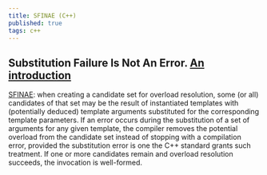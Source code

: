 ```yaml
---
title: SFINAE (C++)
published: true
tags: c++
---
```

## Substitution Failure Is Not An Error. [An introduction](https://jguegant.github.io/blogs/tech/sfinae-introduction.html)
[SFINAE](https://en.wikipedia.org/wiki/Substitution_failure_is_not_an_error): when creating a candidate set for overload resolution, some (or all) candidates of that set may be the result of instantiated templates with (potentially deduced) template arguments substituted for the corresponding template parameters. If an error occurs during the substitution of a set of arguments for any given template, the compiler removes the potential overload from the candidate set instead of stopping with a compilation error, provided the substitution error is one the C++ standard grants such treatment. If one or more candidates remain and overload resolution succeeds, the invocation is well-formed.
